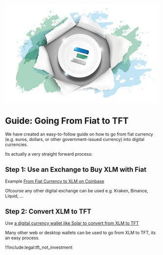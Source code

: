 ![alt](img/tftexplo.png)

# Guide: Going From Fiat to TFT

We have created an easy-to-follow guide on how to go from fiat currency (e.g. euros, dollars, or other government-issued currency) into digital currencies.

Its actually a very straight forward process:

## **Step 1: Use an Exchange to Buy XLM with Fiat**

Example [From Fiat Currency to XLM on Coinbase](coinbase_fiat)

Ofcourse any other digital exchange can be used e.g. Kraken, Binance, Liquid, ...

## **Step 2: Convert XLM to TFT**

Use [a digital currency wallet like Solar to convert from XLM to TFT](solar_wallet)

Many other web or desktop wallets can be used to go from XLM to TFT, its an easy process.

!!!include:legal:tft_not_investment

